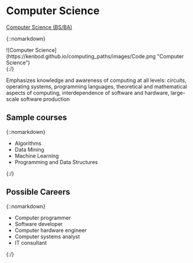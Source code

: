 # Computer Science

[Computer Science (BS/BA)](https://kenbod.github.io/computing_paths/CS.html) 

{::nomarkdown}
<div style="float: left;">
  ![Computer Science](https://kenbod.github.io/computing_paths/images/Code.png "Computer Science")
</div>
{:/}

Emphasizes knowledge and awareness of computing at all levels: circuits, operating systems, programming languages, theoretical and mathematical aspects of computing, interdependence of software and hardware, large-scale software production

## Sample courses

{::nomarkdown}<ul><li>Algorithms</li><li>Data Mining</li><li>Machine Learning</li><li>Programming and Data Structures</li></ul>{:/}

## Possible Careers

{::nomarkdown}<ul><li>Computer programmer</li><li>Software developer</li><li>Computer hardware engineer</li><li>Computer systems analyst</li><li>IT consultant</li></ul>{:/}
